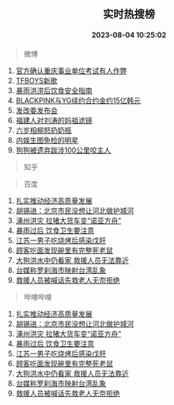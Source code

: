 <div align="center"><h2>实时热搜榜</h2><h4>2023-08-04 10:25:02</h4></div>

> 微博  

1. [官方确认重庆事业单位考试有人作弊](https://s.weibo.com/weibo?q=%23%E5%AE%98%E6%96%B9%E7%A1%AE%E8%AE%A4%E9%87%8D%E5%BA%86%E4%BA%8B%E4%B8%9A%E5%8D%95%E4%BD%8D%E8%80%83%E8%AF%95%E6%9C%89%E4%BA%BA%E4%BD%9C%E5%BC%8A%23&t=31&band_rank=1&Refer=top)<br />
2. [TFBOYS新歌](https://s.weibo.com/weibo?q=%23TFBOYS%E6%96%B0%E6%AD%8C%23&t=31&band_rank=2&Refer=top)<br />
3. [暴雨洪涝后饮食安全指南](https://s.weibo.com/weibo?q=%23%E6%9A%B4%E9%9B%A8%E6%B4%AA%E6%B6%9D%E5%90%8E%E9%A5%AE%E9%A3%9F%E5%AE%89%E5%85%A8%E6%8C%87%E5%8D%97%23&t=31&band_rank=3&Refer=top)<br />
4. [BLACKPINK与YG续约合约金约15亿韩元](https://s.weibo.com/weibo?q=%23BLACKPINK%E4%B8%8EYG%E7%BB%AD%E7%BA%A6%E5%90%88%E7%BA%A6%E9%87%91%E7%BA%A615%E4%BA%BF%E9%9F%A9%E5%85%83%23&t=31&band_rank=4&Refer=top)<br />
5. [发改委发布会](https://s.weibo.com/weibo?q=%23%E5%8F%91%E6%94%B9%E5%A7%94%E5%8F%91%E5%B8%83%E4%BC%9A%23&t=31&band_rank=5&Refer=top)<br />
6. [福建人对刘涛的妈祖滤镜](https://s.weibo.com/weibo?q=%23%E7%A6%8F%E5%BB%BA%E4%BA%BA%E5%AF%B9%E5%88%98%E6%B6%9B%E7%9A%84%E5%A6%88%E7%A5%96%E6%BB%A4%E9%95%9C%23&t=31&band_rank=6&Refer=top)<br />
7. [六岁相柳怒扔奶瓶](https://s.weibo.com/weibo?q=%23%E5%85%AD%E5%B2%81%E7%9B%B8%E6%9F%B3%E6%80%92%E6%89%94%E5%A5%B6%E7%93%B6%23&t=31&band_rank=7&Refer=top)<br />
8. [内娱生图免检的明星](https://s.weibo.com/weibo?q=%23%E5%86%85%E5%A8%B1%E7%94%9F%E5%9B%BE%E5%85%8D%E6%A3%80%E7%9A%84%E6%98%8E%E6%98%9F%23&t=31&band_rank=8&Refer=top)<br />
9. [狗狗被遗弃跋涉100公里咬主人](https://s.weibo.com/weibo?q=%23%E7%8B%97%E7%8B%97%E8%A2%AB%E9%81%97%E5%BC%83%E8%B7%8B%E6%B6%89100%E5%85%AC%E9%87%8C%E5%92%AC%E4%B8%BB%E4%BA%BA%23&t=31&band_rank=9&Refer=top)<br />

> 知乎  


> 百度  

1. [扎实推动经济高质量发展](https://www.baidu.com/s?wd=%E6%89%8E%E5%AE%9E%E6%8E%A8%E5%8A%A8%E7%BB%8F%E6%B5%8E%E9%AB%98%E8%B4%A8%E9%87%8F%E5%8F%91%E5%B1%95&sa=fyb_news&rsv_dl=fyb_news)<br />
2. [胡锡进：北京市民没想让河北做护城河](https://www.baidu.com/s?wd=%E8%83%A1%E9%94%A1%E8%BF%9B%EF%BC%9A%E5%8C%97%E4%BA%AC%E5%B8%82%E6%B0%91%E6%B2%A1%E6%83%B3%E8%AE%A9%E6%B2%B3%E5%8C%97%E5%81%9A%E6%8A%A4%E5%9F%8E%E6%B2%B3&sa=fyb_news&rsv_dl=fyb_news)<br />
3. [涿州洪灾 拉猪大货车变“诺亚方舟”](https://www.baidu.com/s?wd=%E6%B6%BF%E5%B7%9E%E6%B4%AA%E7%81%BE+%E6%8B%89%E7%8C%AA%E5%A4%A7%E8%B4%A7%E8%BD%A6%E5%8F%98%E2%80%9C%E8%AF%BA%E4%BA%9A%E6%96%B9%E8%88%9F%E2%80%9D&sa=fyb_news&rsv_dl=fyb_news)<br />
4. [暴雨过后 饮食卫生要注意](https://www.baidu.com/s?wd=%E6%9A%B4%E9%9B%A8%E8%BF%87%E5%90%8E+%E9%A5%AE%E9%A3%9F%E5%8D%AB%E7%94%9F%E8%A6%81%E6%B3%A8%E6%84%8F&sa=fyb_news&rsv_dl=fyb_news)<br />
5. [江苏一男子吃烧烤后感染戊肝](https://www.baidu.com/s?wd=%E6%B1%9F%E8%8B%8F%E4%B8%80%E7%94%B7%E5%AD%90%E5%90%83%E7%83%A7%E7%83%A4%E5%90%8E%E6%84%9F%E6%9F%93%E6%88%8A%E8%82%9D&sa=fyb_news&rsv_dl=fyb_news)<br />
6. [顾客吃面发现碗里有完整死老鼠](https://www.baidu.com/s?wd=%E9%A1%BE%E5%AE%A2%E5%90%83%E9%9D%A2%E5%8F%91%E7%8E%B0%E7%A2%97%E9%87%8C%E6%9C%89%E5%AE%8C%E6%95%B4%E6%AD%BB%E8%80%81%E9%BC%A0&sa=fyb_news&rsv_dl=fyb_news)<br />
7. [大狗洪水中仍看家 救援人员无法靠近](https://www.baidu.com/s?wd=%E5%A4%A7%E7%8B%97%E6%B4%AA%E6%B0%B4%E4%B8%AD%E4%BB%8D%E7%9C%8B%E5%AE%B6+%E6%95%91%E6%8F%B4%E4%BA%BA%E5%91%98%E6%97%A0%E6%B3%95%E9%9D%A0%E8%BF%91&sa=fyb_news&rsv_dl=fyb_news)<br />
8. [台媒称罗刹海市映射台湾乱象](https://www.baidu.com/s?wd=%E5%8F%B0%E5%AA%92%E7%A7%B0%E7%BD%97%E5%88%B9%E6%B5%B7%E5%B8%82%E6%98%A0%E5%B0%84%E5%8F%B0%E6%B9%BE%E4%B9%B1%E8%B1%A1&sa=fyb_news&rsv_dl=fyb_news)<br />
9. [救援人员被喊话先救老人无奈拒绝](https://www.baidu.com/s?wd=%E6%95%91%E6%8F%B4%E4%BA%BA%E5%91%98%E8%A2%AB%E5%96%8A%E8%AF%9D%E5%85%88%E6%95%91%E8%80%81%E4%BA%BA%E6%97%A0%E5%A5%88%E6%8B%92%E7%BB%9D&sa=fyb_news&rsv_dl=fyb_news)<br />

> 哔哩哔哩  

1. [扎实推动经济高质量发展](https://www.baidu.com/s?wd=%E6%89%8E%E5%AE%9E%E6%8E%A8%E5%8A%A8%E7%BB%8F%E6%B5%8E%E9%AB%98%E8%B4%A8%E9%87%8F%E5%8F%91%E5%B1%95&sa=fyb_news&rsv_dl=fyb_news)<br />
2. [胡锡进：北京市民没想让河北做护城河](https://www.baidu.com/s?wd=%E8%83%A1%E9%94%A1%E8%BF%9B%EF%BC%9A%E5%8C%97%E4%BA%AC%E5%B8%82%E6%B0%91%E6%B2%A1%E6%83%B3%E8%AE%A9%E6%B2%B3%E5%8C%97%E5%81%9A%E6%8A%A4%E5%9F%8E%E6%B2%B3&sa=fyb_news&rsv_dl=fyb_news)<br />
3. [涿州洪灾 拉猪大货车变“诺亚方舟”](https://www.baidu.com/s?wd=%E6%B6%BF%E5%B7%9E%E6%B4%AA%E7%81%BE+%E6%8B%89%E7%8C%AA%E5%A4%A7%E8%B4%A7%E8%BD%A6%E5%8F%98%E2%80%9C%E8%AF%BA%E4%BA%9A%E6%96%B9%E8%88%9F%E2%80%9D&sa=fyb_news&rsv_dl=fyb_news)<br />
4. [暴雨过后 饮食卫生要注意](https://www.baidu.com/s?wd=%E6%9A%B4%E9%9B%A8%E8%BF%87%E5%90%8E+%E9%A5%AE%E9%A3%9F%E5%8D%AB%E7%94%9F%E8%A6%81%E6%B3%A8%E6%84%8F&sa=fyb_news&rsv_dl=fyb_news)<br />
5. [江苏一男子吃烧烤后感染戊肝](https://www.baidu.com/s?wd=%E6%B1%9F%E8%8B%8F%E4%B8%80%E7%94%B7%E5%AD%90%E5%90%83%E7%83%A7%E7%83%A4%E5%90%8E%E6%84%9F%E6%9F%93%E6%88%8A%E8%82%9D&sa=fyb_news&rsv_dl=fyb_news)<br />
6. [顾客吃面发现碗里有完整死老鼠](https://www.baidu.com/s?wd=%E9%A1%BE%E5%AE%A2%E5%90%83%E9%9D%A2%E5%8F%91%E7%8E%B0%E7%A2%97%E9%87%8C%E6%9C%89%E5%AE%8C%E6%95%B4%E6%AD%BB%E8%80%81%E9%BC%A0&sa=fyb_news&rsv_dl=fyb_news)<br />
7. [大狗洪水中仍看家 救援人员无法靠近](https://www.baidu.com/s?wd=%E5%A4%A7%E7%8B%97%E6%B4%AA%E6%B0%B4%E4%B8%AD%E4%BB%8D%E7%9C%8B%E5%AE%B6+%E6%95%91%E6%8F%B4%E4%BA%BA%E5%91%98%E6%97%A0%E6%B3%95%E9%9D%A0%E8%BF%91&sa=fyb_news&rsv_dl=fyb_news)<br />
8. [台媒称罗刹海市映射台湾乱象](https://www.baidu.com/s?wd=%E5%8F%B0%E5%AA%92%E7%A7%B0%E7%BD%97%E5%88%B9%E6%B5%B7%E5%B8%82%E6%98%A0%E5%B0%84%E5%8F%B0%E6%B9%BE%E4%B9%B1%E8%B1%A1&sa=fyb_news&rsv_dl=fyb_news)<br />
9. [救援人员被喊话先救老人无奈拒绝](https://www.baidu.com/s?wd=%E6%95%91%E6%8F%B4%E4%BA%BA%E5%91%98%E8%A2%AB%E5%96%8A%E8%AF%9D%E5%85%88%E6%95%91%E8%80%81%E4%BA%BA%E6%97%A0%E5%A5%88%E6%8B%92%E7%BB%9D&sa=fyb_news&rsv_dl=fyb_news)<br />
